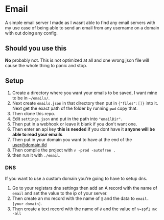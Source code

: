 # Email
A simple email server I made as I wasnt able to find any email servers with my use case of being able to send an email from any username on a domain with out doing any config.
## Should you use this
**No** probably not. This is not optimized at all and one wrong json file will cause the whole thing to panic and stop. 
## Setup 
1) Create a directory where you want your emails to be saved, I want mine to be in `~/emails/`. 
2) Next create `emails.json` in that directory then put in `{"files":[]}` into it. Next get the exact path of the folder by running `pwd` copy that. 
3) Then clone this repo. 
4) Edit `settings.json` and put in the path into `"emailDir"`. 
5) Then put in a webhook or leave it blank if you don't want one. 
6) Then enter an api key **this is needed** if you dont have it **anyone will be able to read your emails**. 
7) Then put in your domain you want to have at the end of the user@domain.tld
8) Then compile the project with `v -prod -autofree .` 
9) then run it with `./email`. 
### DNS
If you want to use a custom domain you're going to have to setup dns. 
1) Go to your registars dns settings then add an A record with the name of `email` and set the value to the ip of your server. 
2) Then create an mx record with the name of `@` and the data to `email.[your domain]`. 
3) Then create a text record with the name of `@` and the value of `v=spf1 mx -all`
